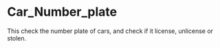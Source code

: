 # Car_Number_plate

This check the number plate of cars, and check if it license, unlicense or stolen.

